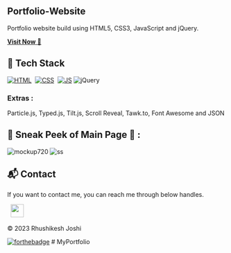 ## Portfolio-Website
Portfolio website build using HTML5, CSS3, JavaScript and jQuery.

<a href="https://rhushikesh4.netlify.app/" target="_blank">**Visit Now** 🚀</a>


## 📌 Tech Stack
[![HTML](https://img.shields.io/badge/html5%20-%23E34F26.svg?&style=for-the-badge&logo=html5&logoColor=white)](https://github.com/rhushikesh4/Portfolio-Website/search?l=html)&nbsp;
[![CSS](https://img.shields.io/badge/css3%20-%231572B6.svg?&style=for-the-badge&logo=css3&logoColor=white)](https://github.com/rhushikesh4/Portfolio-Website/search?l=css)&nbsp;
[![JS](https://img.shields.io/badge/javascript%20-%23323330.svg?&style=for-the-badge&logo=javascript&logoColor=%23F7DF1E)](https://github.com/rhushikesh4/Portfolio-Website/search?l=javascript)
<img alt="jQuery" src="https://img.shields.io/badge/jquery-%230769AD.svg?style=for-the-badge&logo=jquery&logoColor=white"/>

### Extras : 
Particle.js, Typed.js, Tilt.js, Scroll Reveal, Tawk.to, Font Awesome and JSON

## 📌 Sneak Peek of Main Page 🙈 :
![mockup720](https://user-images.githubusercontent.com/64949957/124947013-1f682080-e02d-11eb-977e-df3bbd4fa838.png)
![ss](https://user-images.githubusercontent.com/64949957/159113640-d92665a8-f614-42b3-8456-66b97fc2e651.png)


<h2>📬 Contact</h2>


If you want to contact me, you can reach me through below handles.

&nbsp;&nbsp;<a href="https://www.linkedin.com/in/rhushikesh/"><img src="https://www.felberpr.com/wp-content/uploads/linkedin-logo.png" width="30"></img></a>

© 2023 Rhushikesh Joshi


[![forthebadge](https://forthebadge.com/images/badges/built-with-love.svg)](https://forthebadge.com)
#   M y P o r t f o l i o 
 
 
